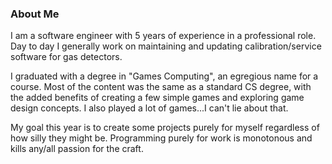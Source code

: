 ### About Me

I am a software engineer with 5 years of experience in a professional role.
Day to day I generally work on maintaining and updating calibration/service software for gas detectors.

I graduated with a degree in "Games Computing", an egregious name for a course.
Most of the content was the same as a standard CS degree, with the added benefits of creating a few simple games and exploring game design concepts.
I also played a lot of games...I can't lie about that.

My goal this year is to create some projects purely for myself regardless of how silly they might be. Programming purely for work is monotonous and kills any/all passion for the craft.

